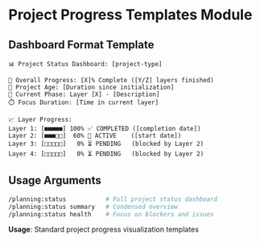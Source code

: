 # Project Progress Templates Module

## Dashboard Format Template
```
📊 Project Status Dashboard: [project-type]

🎯 Overall Progress: [X]% Complete ([Y/Z] layers finished)
📅 Project Age: [Duration since initialization]
🔄 Current Phase: Layer [X] - [Description]
⏱️ Focus Duration: [Time in current layer]

📈 Layer Progress:
Layer 1: [■■■■■] 100% ✅ COMPLETED ([completion date])
Layer 2: [■■■□□]  60% 🔄 ACTIVE    ([start date])
Layer 3: [□□□□□]   0% ⏳ PENDING   (blocked by Layer 2)
Layer 4: [□□□□□]   0% ⏳ PENDING   (blocked by Layer 2)
```

## Usage Arguments
```bash
/planning:status           # Full project status dashboard
/planning:status summary   # Condensed overview
/planning:status health    # Focus on blockers and issues
```

**Usage**: Standard project progress visualization templates